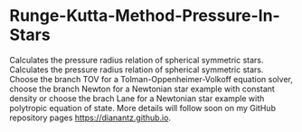 # Runge-Kutta-Method-Pressure-In-Stars
Calculates the pressure radius relation of spherical symmetric stars. Calculates the pressure radius relation of spherical symmetric stars. 
Choose the branch TOV for a Tolman-Oppenheimer-Volkoff equation solver, choose the branch Newton for a Newtonian star example with constant density 
or choose the brach Lane for a Newtonian star example with polytropic equation of state. More details will follow soon on my GitHub repository pages https://dianantz.github.io.
